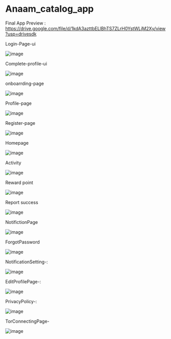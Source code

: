 # Anaam_catalog_app

Final App Preview :
https://drive.google.com/file/d/1kdA3azttbELlBhTS7ZLrH0YstWLjM2Xy/view?usp=drivesdk

Login-Page-ui

![image](https://user-images.githubusercontent.com/59536110/196039089-aa96660b-a378-4e7a-86ab-aaee66e6d0dd.png)

 Complete-profile-ui
 
 ![image](https://user-images.githubusercontent.com/59536110/183144157-56533335-6ba0-45cf-a3f1-8e7751f3114d.png)
 
onboarrding-page

![image](https://user-images.githubusercontent.com/59536110/196038645-d35da23f-6149-4a59-9b98-63de3b948bad.png)


Profile-page

![image](https://user-images.githubusercontent.com/59536110/196039608-bbc66cb7-0004-44c6-871a-893733f79d8e.png)

Register-page

![image](https://user-images.githubusercontent.com/59536110/183146069-805897bc-c4c3-460c-b045-bfa414af9544.png)

Homepage

![image](https://user-images.githubusercontent.com/59536110/191217165-f5e102fa-7e71-48fa-a96c-f8124fbfa622.png)

Activity

![image](https://user-images.githubusercontent.com/59536110/191224663-4b311c1e-706f-4678-96cf-f64f3ebf6d1b.png)


Reward point 

![image](https://user-images.githubusercontent.com/59536110/184504379-660799f0-4bc2-48a0-9dcd-3187afa69f2e.png)

Report success 

![image](https://user-images.githubusercontent.com/59536110/184539301-c37bce99-3fae-4294-9ec4-9f6d7f031e29.png)

NotifictionPage 

![image](https://user-images.githubusercontent.com/59536110/191221227-38ccbf83-4300-4e2a-87c3-9bb1159e9beb.png)

ForgotPassword 

![image](https://user-images.githubusercontent.com/59536110/185675493-4eb56104-54a6-4754-bd44-92440eee1169.png)

NotificationSetting-:

![image](https://user-images.githubusercontent.com/59536110/185676444-a75d05e2-f574-4a66-8f4e-77900e8246c4.png)

EditProfilePage-: 

![image](https://user-images.githubusercontent.com/59536110/185677021-48cfdd5a-26dd-4771-b1d6-50244dea77dc.png)

PrivacyPolicy-: 

![image](https://user-images.githubusercontent.com/59536110/185804084-5a082d73-a8cf-4b0f-9c75-af6d548a7e4c.png)

TorConnectingPage-

![image](https://user-images.githubusercontent.com/59536110/191081377-88aee3ee-c840-4084-94c8-08fd5006c0c4.png)



